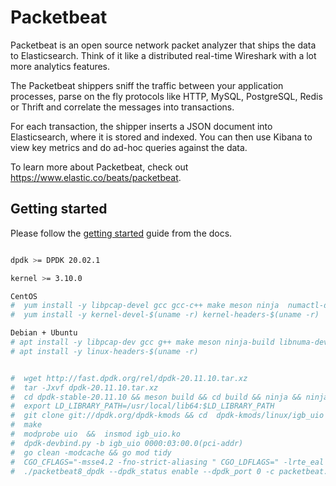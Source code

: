 
# Packetbeat

Packetbeat is an open source network packet analyzer that ships the data to
Elasticsearch. Think of it like a distributed real-time Wireshark with a lot
more analytics features.

The Packetbeat shippers sniff the traffic between your application processes,
parse on the fly protocols like HTTP, MySQL, PostgreSQL, Redis or Thrift and
correlate the messages into transactions.

For each transaction, the shipper inserts a JSON document into Elasticsearch,
where it is stored and indexed. You can then use Kibana to view key metrics and
do ad-hoc queries against the data.

To learn more about Packetbeat, check out <https://www.elastic.co/beats/packetbeat>.

## Getting started

Please follow the [getting started](https://www.elastic.co/guide/en/beats/packetbeat/current/packetbeat-installation-configuration.html)
guide from the docs.


```bash

dpdk >= DPDK 20.02.1

kernel >= 3.10.0

CentOS
#  yum install -y libpcap-devel gcc gcc-c++ make meson ninja  numactl-devel  numactl  net-tools pciutils
#  yum install -y kernel-devel-$(uname -r) kernel-headers-$(uname -r)

Debian + Ubuntu
# apt install -y libpcap-dev gcc g++ make meson ninja-build libnuma-dev numactl net-tools pciutils
# apt install -y linux-headers-$(uname -r)


#  wget http://fast.dpdk.org/rel/dpdk-20.11.10.tar.xz
#  tar -Jxvf dpdk-20.11.10.tar.xz
#  cd dpdk-stable-20.11.10 && meson build && cd build && ninja && ninja install
#  export LD_LIBRARY_PATH=/usr/local/lib64:$LD_LIBRARY_PATH
#  git clone git://dpdk.org/dpdk-kmods && cd  dpdk-kmods/linux/igb_uio
#  make
#  modprobe uio  &&  insmod igb_uio.ko
#  dpdk-devbind.py -b igb_uio 0000:03:00.0(pci-addr)
#  go clean -modcache && go mod tidy
#  CGO_CFLAGS="-msse4.2 -fno-strict-aliasing " CGO_LDFLAGS=" -lrte_eal -lrte_mbuf -lrte_mempool -lrte_ethdev -lpcap" go build
#  ./packetbeat8_dpdk --dpdk_status enable --dpdk_port 0 -c packetbeat.dpdk.yml

```

